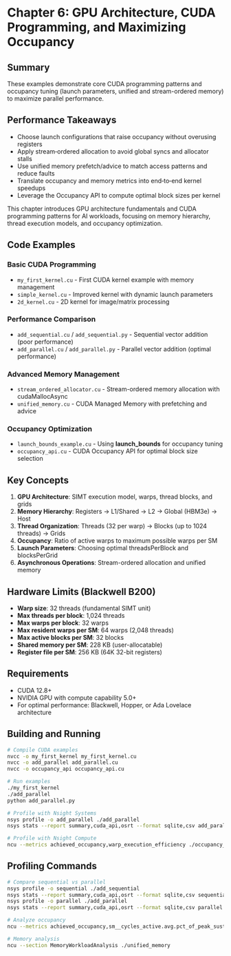 # Chapter 6: GPU Architecture, CUDA Programming, and Maximizing Occupancy

## Summary
These examples demonstrate core CUDA programming patterns and occupancy tuning (launch parameters, unified and stream-ordered memory) to maximize parallel performance.

## Performance Takeaways
- Choose launch configurations that raise occupancy without overusing registers
- Apply stream‑ordered allocation to avoid global syncs and allocator stalls
- Use unified memory prefetch/advice to match access patterns and reduce faults
- Translate occupancy and memory metrics into end‑to‑end kernel speedups
- Leverage the Occupancy API to compute optimal block sizes per kernel

This chapter introduces GPU architecture fundamentals and CUDA programming patterns for AI workloads, focusing on memory hierarchy, thread execution models, and occupancy optimization.

## Code Examples

### Basic CUDA Programming
- `my_first_kernel.cu` - First CUDA kernel example with memory management
- `simple_kernel.cu` - Improved kernel with dynamic launch parameters
- `2d_kernel.cu` - 2D kernel for image/matrix processing

### Performance Comparison
- `add_sequential.cu` / `add_sequential.py` - Sequential vector addition (poor performance)
- `add_parallel.cu` / `add_parallel.py` - Parallel vector addition (optimal performance)

### Advanced Memory Management
- `stream_ordered_allocator.cu` - Stream-ordered memory allocation with cudaMallocAsync
- `unified_memory.cu` - CUDA Managed Memory with prefetching and advice

### Occupancy Optimization
- `launch_bounds_example.cu` - Using __launch_bounds__ for occupancy tuning
- `occupancy_api.cu` - CUDA Occupancy API for optimal block size selection

## Key Concepts

1. **GPU Architecture**: SIMT execution model, warps, thread blocks, and grids
2. **Memory Hierarchy**: Registers → L1/Shared → L2 → Global (HBM3e) → Host
3. **Thread Organization**: Threads (32 per warp) → Blocks (up to 1024 threads) → Grids
4. **Occupancy**: Ratio of active warps to maximum possible warps per SM
5. **Launch Parameters**: Choosing optimal threadsPerBlock and blocksPerGrid
6. **Asynchronous Operations**: Stream-ordered allocation and unified memory

## Hardware Limits (Blackwell B200)

- **Warp size**: 32 threads (fundamental SIMT unit)
- **Max threads per block**: 1,024 threads
- **Max warps per block**: 32 warps
- **Max resident warps per SM**: 64 warps (2,048 threads)
- **Max active blocks per SM**: 32 blocks
- **Shared memory per SM**: 228 KB (user-allocatable)
- **Register file per SM**: 256 KB (64K 32-bit registers)

## Requirements

- CUDA 12.8+
- NVIDIA GPU with compute capability 5.0+
- For optimal performance: Blackwell, Hopper, or Ada Lovelace architecture

## Building and Running

```bash
# Compile CUDA examples
nvcc -o my_first_kernel my_first_kernel.cu
nvcc -o add_parallel add_parallel.cu
nvcc -o occupancy_api occupancy_api.cu

# Run examples
./my_first_kernel
./add_parallel
python add_parallel.py

# Profile with Nsight Systems
nsys profile -o add_parallel ./add_parallel
nsys stats --report summary,cuda_api,osrt --format sqlite,csv add_parallel -o add_parallel

# Profile with Nsight Compute
ncu --metrics achieved_occupancy,warp_execution_efficiency ./occupancy_api
```

## Profiling Commands

```bash
# Compare sequential vs parallel
nsys profile -o sequential ./add_sequential
nsys stats --report summary,cuda_api,osrt --format sqlite,csv sequential -o sequential
nsys profile -o parallel ./add_parallel
nsys stats --report summary,cuda_api,osrt --format sqlite,csv parallel -o parallel

# Analyze occupancy
ncu --metrics achieved_occupancy,sm__cycles_active.avg.pct_of_peak_sustained_elapsed ./occupancy_api

# Memory analysis
ncu --section MemoryWorkloadAnalysis ./unified_memory
```